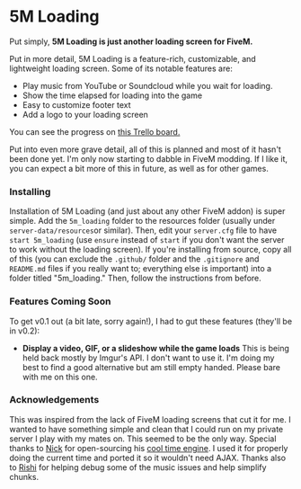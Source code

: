 # 5M Loading

Put simply, **5M Loading is just another loading screen for FiveM.**

Put in more detail, 5M Loading is a feature-rich, customizable, and lightweight loading screen. Some of its notable features are:
- Play music from YouTube or Soundcloud while you wait for loading.
- Show the time elapsed for loading into the game
- Easy to customize footer text
- Add a logo to your loading screen

You can see the progress on [this Trello board.](https://trello.com/b/aePOCnqI)

Put into even more grave detail, all of this is planned and most of it hasn't been done yet. I'm only now starting to dabble in FiveM modding. If I like it, you can expect a bit more of this in future, as well as for other games.

### Installing
Installation of 5M Loading (and just about any other FiveM addon) is super simple. Add the `5m_loading` folder to the resources folder (usually under `server-data/resources`or similar). Then, edit your `server.cfg` file to have `start 5m_loading` (use `ensure` instead of `start` if you don't want the server to work without the loading screen). If you're installing from source, copy all of this (you can exclude the `.github/` folder and the `.gitignore` and `README.md` files if you really want to; everything else is important) into a folder titled "5m_loading." Then, follow the instructions from before.

### Features Coming Soon
To get v0.1 out (a bit late, sorry again!), I had to gut these features (they'll be in v0.2):
- **Display a video, GIF, or a slideshow while the game loads** This is being held back mostly by Imgur's API. I don't want to use it. I'm doing my best to find a good alternative but am still empty handed. Please bare with me on this one.

### Acknowledgements
This was inspired from the lack of FiveM loading screens that cut it for me. I wanted to have something simple and clean that I could run on my private server I play with my mates on. This seemed to be the only way. Special thanks to [Nick](http://nicolassaad.com/) for open-sourcing his [cool time engine](https://github.com/nicolassaad/timely-greeting). I used it for properly doing the current time and ported it so it wouldn't need AJAX. Thanks also to [Rishi](https://github.com/rveerepalli) for helping debug some of the music issues and help simplify chunks.

